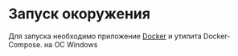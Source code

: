 # Запуск окоружения

Для запуска необходимо приложение [Docker](https://docs.docker.com/engine/installation/) и утилита Docker-Compose.
на ОС Windows
